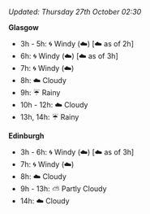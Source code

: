 *Updated: Thursday 27th October 02:30*

**Glasgow**

* 3h - 5h: :cyclone: Windy (:cloud:) [:cloud: as of 2h]
* 6h: :cyclone: Windy (:cloud:) [:cloud: as of 3h]
* 7h: :cyclone: Windy (:cloud:)
* 8h: :cloud: Cloudy
* 9h: :umbrella: Rainy
* 10h - 12h: :cloud: Cloudy
* 13h, 14h: :umbrella: Rainy

**Edinburgh**

* 3h - 6h: :cyclone: Windy (:cloud:) [:cloud: as of 3h]
* 7h: :cyclone: Windy (:cloud:)
* 8h: :cloud: Cloudy
* 9h - 13h: :partly_sunny: Partly Cloudy
* 14h: :cloud: Cloudy
